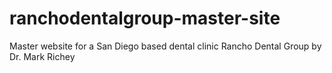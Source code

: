 # ranchodentalgroup-master-site
Master website for a San Diego based dental clinic Rancho Dental Group by Dr. Mark Richey
